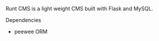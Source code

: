 Runt CMS is a light weight CMS built with Flask and MySQL.

Dependencies
<ul>
<li>peewee ORM</li>
</ul>
